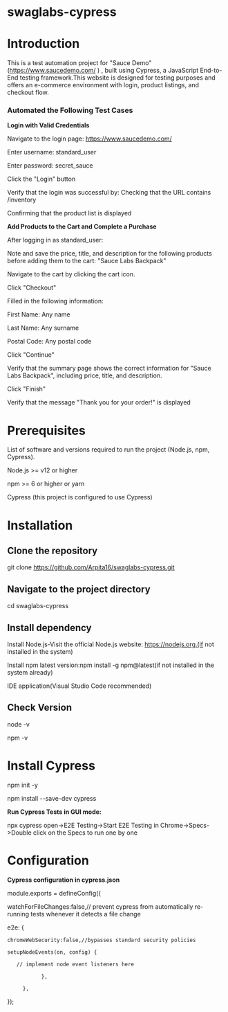 # swaglabs-cypress

# Introduction

This is a test automation project for "Sauce Demo" (https://www.saucedemo.com/ ) , built using Cypress, a JavaScript End-to-End testing framework.This website is designed for testing purposes and offers an e-commerce environment with login, product listings, and checkout flow.

### Automated the Following Test Cases

**Login with Valid Credentials**

Navigate to the login page: https://www.saucedemo.com/

Enter username: standard_user

Enter password: secret_sauce

Click the "Login" button

Verify that the login was successful by:
Checking that the URL contains /inventory

Confirming that the product list is displayed

**Add Products to the Cart and Complete a Purchase**

After logging in as standard_user:

Note and save the price, title, and description for the following products before adding them to the cart:
"Sauce Labs Backpack"

Navigate to the cart by clicking the cart icon.

Click "Checkout"

Filled in the following information:

First Name: Any name

Last Name: Any surname

Postal Code: Any postal code

Click "Continue"

Verify that the summary page shows the correct information for "Sauce Labs Backpack", including price, title, and description.

Click "Finish"

Verify that the message "Thank you for your order!" is displayed

# Prerequisites

List of software and versions required to run the project (Node.js, npm, Cypress).

Node.js >= v12 or higher

npm >= 6 or higher 
or yarn

Cypress (this project is configured to use Cypress)

# Installation

## Clone the repository
git clone https://github.com/Arpita16/swaglabs-cypress.git

## Navigate to the project directory
cd swaglabs-cypress

## Install dependency

Install Node.js-Visit the official Node.js website: https://nodejs.org.(if not installed in the system)

Install npm latest version:npm install -g npm@latest(if not installed in the system already)

IDE application(Visual Studio Code recommended)

## Check Version

node -v

npm -v

# Install Cypress

npm init -y

npm install --save-dev cypress


**Run Cypress Tests in GUI mode:**

npx cypress open->E2E Testing->Start E2E Testing in Chrome->Specs->Double click on the Specs to run one by one 

# Configuration

**Cypress configuration in cypress.json**

  module.exports = defineConfig({

  watchForFileChanges:false,// prevent cypress from automatically re-running tests whenever it detects a file change
  
  e2e: {
    
    chromeWebSecurity:false,//bypasses standard security policies
   
    setupNodeEvents(on, config) {
       
       // implement node event listeners here
  
               },
  
         },
  
  });


